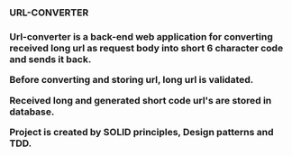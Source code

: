 <H3>URL-CONVERTER<H3>
  <p>Url-converter is a back-end web application for converting received long url as request body into short 6 character code and sends it back.<p>
  <p>Before converting and storing url, long url is validated.<p>
  <p>Received long and generated short code url's are stored in database.<p>
  <p>Project is created by SOLID principles, Design patterns and TDD.<p>
